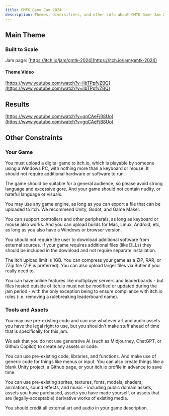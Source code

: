 ```yaml
---
title: GMTK Game Jam 2024
description: Themes, diversifiers, and other info about GMTK Game Jam 2024.
---
```


## Main Theme
### Built to Scale

Jam page: [https://itch.io/jam/gmtk-2024](https://itch.io/jam/gmtk-2024)

#### Theme Video

[https://www.youtube.com/watch?v=iIbTPpfvZBQ](https://www.youtube.com/watch?v=iIbTPpfvZBQ)

## Results

[https://www.youtube.com/watch?v=gqCAeFjB8Uo](https://www.youtube.com/watch?v=gqCAeFjB8Uo)

## Other Constraints

### Your Game

You must upload a digital game to itch.io, which is playable by someone using a Windows PC, with nothing more than a keyboard or mouse. It should not require additional hardware or software to run.

The game should be suitable for a general audience, so please avoid strong language and excessive gore. And your game should not contain nudity, or hateful language or visuals.

You may use any game engine, as long as you can export a file that can be uploaded to itch. We recommend Unity, Godot, and Game Maker.

You can support controllers and other peripherals, as long as keyboard or mouse also works. And you can upload builds for Mac, Linux, Android, etc, as long as you also have a Windows or browser version.

You should not require the user to download additional software from external sources. If your game requires additional files (like DLLs) they should be included in the download and not require separate installation. 

The itch upload limit is 1GB. You can compress your game as a ZIP, RAR, or 7Zip file (ZIP is preferred). You can also upload larger files via Butler if you really need to.

You can have online features like multiplayer servers and leaderboards - but files hosted outside of itch.io must not be modified or updated during the jam period - with the only exception being to ensure compliance with itch.io rules (i.e. removing a rulebreaking leaderboard name).

### Tools and Assets

You may use pre-existing code and can use whatever art and audio assets you have the legal right to use, but you shouldn't make stuff ahead of time that is specifically for this jam.

We ask that you do not use generative AI (such as Midjourney, ChatGPT, or Github Copilot) to create any assets or code.

You can use pre-existing code, libraries, and functions. And make use of generic code for things like menus or input. You can also create things like a blank Unity project, a Github page, or your itch.io profile in advance to save time.

You can use pre-existing sprites, textures, fonts, models, shaders, animations, sound effects, and music - including public domain assets, assets you have purchased, assets you have made yourself, or assets that are (legally-acceptable) derivative works of existing media. 

You should credit all external art and audio in your game description. 

